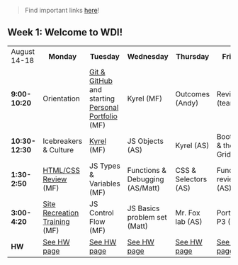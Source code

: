 > Find important links [here](important-info.md)!

## Week 1: Welcome to WDI!
<table>
  <tr>
    <td>August 14-18</td>
    <th>Monday</th>
    <th>Tuesday</th>
    <th>Wednesday</th>
    <th>Thursday</th>
    <th>Friday</th>
  </tr>
  <tr>
    <td><strong>9:00-10:20</strong></td>
    <td> <!-- Week 1 - Monday Morning 1 -->
      Orientation
    </td>
    <td> <!-- Week 1 - Tuesday Morning 1 -->
      <a href="https://github.com/SF-WDI-LABS/git-github">Git & GitHub</a> and starting <a href="https://github.com/SF-WDI-LABS/personal-portfolio">Personal Portfolio</a>
      (MF)
    </td>
    <td> <!-- Week 1 - Wednesday Morning 1 -->
      Kyrel
      (MF)
    </td>
    <td> <!-- Week 1 - Thursday Morning 1 -->
      Outcomes
      (Andy)
    </td>
    <td> <!-- Week 1 - Friday Morning 1 -->
      Review
      (team)
    </td>
  </tr>
  <tr>
    <td><strong>10:30-12:30</strong></td>
    <td> <!-- Week 1 - Monday Morning 2 -->
      Icebreakers & Culture
    </td>
    <td> <!-- Week 1 - Tuesday Morning 2 -->
      <a href="https://github.com/sf-wdi-40/kyrel">Kyrel</a>
      (MF)
    </td>
    <td> <!-- Week 1 - Wednesday Morning 2 -->
      JS Objects
      (AS)
    </td>
    <td> <!-- Week 1 - Thursday Morning 2 -->
      Kyrel
      (AS)
    </td>
    <td> <!-- Week 1 - Friday Morning 2 -->
      Bootstrap & the Grid
      (AS)
    </td>
  </tr>
  <tr>
    <td><strong>1:30-2:50</strong></td>
    <td> <!-- Week 1 - Monday Afternoon 1 -->
      <a href="https://github.com/sf-wdi-40/html-css-review">HTML/CSS Review</a>
      (MF)
    </td>
    <td> <!-- Week 1 - Tuesday Afternoon 1 -->
      JS Types & Variables
      (MF)
    </td>
    <td> <!-- Week 1 - Wednesday Afternoon 1 -->
      Functions & Debugging
      (AS/Matt)
    </td>
    <td> <!-- Week 1 - Thursday Afternoon 1 -->
      CSS & Selectors
      (AS)
    </td>
    <td> <!-- Week 1 - Friday Afternoon 1 / Weekend Lab -->
      Functions review
      (AS)
    </td>
  </tr>
  <tr>
    <td><strong>3:00-4:20</strong></td>
    <td> <!-- Week 1 - Monday Afternoon 2 -->
      <a href="https://github.com/SF-WDI-LABS/site-recreation">Site Recreation Training</a>
      (MF)
    </td>
    <td> <!-- Week 1 - Tuesday Afternoon 2 -->
      JS Control Flow
      (MF)
    </td>
    <td> <!-- Week 1 - Wednesday Afternoon 2 -->
      JS Basics problem set
      (Matt)
    </td>
    <td> <!-- Week 1 - Thursday Afternoon 2 -->
      Mr. Fox lab
      (AS)
    </td>
    <td> <!-- Week 1 - Friday Afternoon 2 / Weekend Lab -->
      Portfolio P3
      (AS)
    </td>
  </tr>
  <tr>
    <td><strong>HW</strong></td>
    <td> <!-- Week 1 - Monday Homework -->
      <a href="homework.md">See HW page</a>
    </td>
    <td> <!-- Week 1 - Tuesday Homework -->
      <a href="homework.md">See HW page</a>
    </td>
    <td> <!-- Week 1 - Wednesday Homework -->
      <a href="homework.md">See HW page</a>
    </td>
    <td> <!-- Week 1 - Thursday Homework -->
      <a href="homework.md">See HW page</a>
    </td>
    <td> <!-- Week 1 - Friday -->
      <a href="homework.md">See HW page</a>
    </td>
  </tr>
</table>

